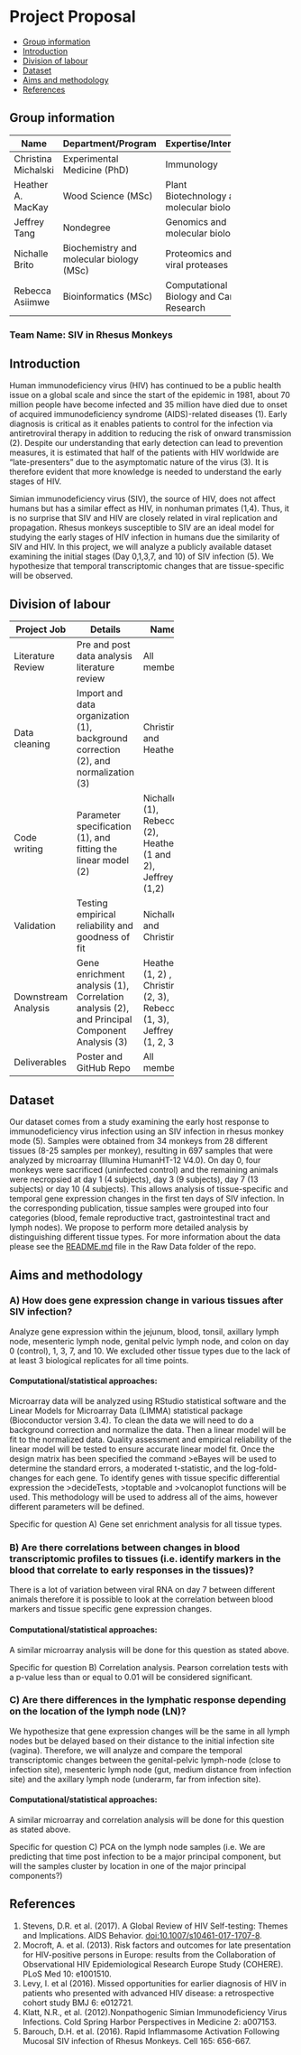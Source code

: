 Project Proposal
================

-   [Group information](#group-information)
-   [Introduction](#introduction)
-   [Division of labour](#division-of-labour)
-   [Dataset](#dataset)
-   [Aims and methodology](#aims-and-methodology)
-   [References](#references)

Group information
------------------

<table style="width:78%;">
<colgroup>
<col width="19%" />
<col width="19%" />
<col width="19%" />
<col width="19%" />
</colgroup>
<thead>
<tr class="header">
<th>Name</th>
<th>Department/Program</th>
<th>Expertise/Interests</th>
<th>GitHub ID</th>
</tr>
</thead>
<tbody>
<tr class="odd">
<td>Christina Michalski</td>
<td>Experimental Medicine (PhD)</td>
<td>Immunology</td>
<td><span class="citation">@ChristinaMi</span></td>
</tr>
<tr class="even">
<td>Heather A. MacKay</td>
<td>Wood Science (MSc)</td>
<td>Plant Biotechnology and molecular biology</td>
<td><span class="citation">@HAMacKay</span></td>
</tr>
<tr class="odd">
<td>Jeffrey Tang</td>
<td>Nondegree</td>
<td>Genomics and molecular biology</td>
<td><span class="citation">@jt1013</span></td>
</tr>
<tr class="even">
<td>Nichalle Brito</td>
<td>Biochemistry and molecular biology (MSc)</td>
<td>Proteomics and viral proteases</td>
<td><span class="citation">@Nichalle</span></td>
</tr>
<tr class="odd">
<td>Rebecca Asiimwe</td>
<td>Bioinformatics (MSc)</td>
<td>Computational Biology and Cancer Research</td>
<td><span class="citation">@rasiimwe</span></td>
</tr>
</tbody>
</table>

### Team Name: SIV in Rhesus Monkeys

Introduction
------------

Human immunodeficiency virus (HIV) has continued to be a public health issue on a global scale and since the start of the epidemic in 1981, about 70 million people have become infected and 35 million have died due to onset of acquired immunodeficiency syndrome (AIDS)-related diseases (1). Early diagnosis is critical as it enables patients to control for the infection via antiretroviral therapy in addition to reducing the risk of onward transmission (2). Despite our understanding that early detection can lead to prevention measures, it is estimated that half of the patients with HIV worldwide are “late-presenters” due to the asymptomatic nature of the virus (3). It is therefore evident that more knowledge is needed to understand the early stages of HIV.

Simian immunodeficiency virus (SIV), the source of HIV, does not affect humans but has a similar effect as HIV, in nonhuman primates (1,4). Thus, it is no surprise that SIV and HIV are closely related in viral replication and propagation. Rhesus monkeys susceptible to SIV are an ideal model for studying the early stages of HIV infection in humans due the similarity of SIV and HIV. In this project, we will analyze a publicly available dataset examining the initial stages (Day 0,1,3,7, and 10) of SIV infection (5). We hypothesize that temporal transcriptomic changes that are tissue-specific will be observed.

Division of labour
------------------

<table style="width:58%;">
<colgroup>
<col width="19%" />
<col width="19%" />
<col width="19%" />
</colgroup>
<thead>
<tr class="header">
<th>Project Job</th>
<th>Details</th>
<th>Name</th>
</tr>
</thead>
<tbody>
<tr class="odd">
<td>Literature Review</td>
<td>Pre and post data analysis literature review</td>
<td>All members</td>
</tr>
<tr class="even">
<td>Data cleaning</td>
<td> Import and data organization (1), background correction (2), and normalization (3)</td>
<td>Christina and Heather</td>
</tr>
<tr class="odd">
<td>Code writing</td>
<td> Parameter specification (1), and fitting the linear model (2)</td>
<td>Nichalle (1), Rebecca (2), Heather (1 and 2), Jeffrey (1,2)</td>
</tr>
<tr class="even">
<td>Validation</td>
<td>Testing empirical reliability and goodness of fit</td>
<td>Nichalle and Christina</td>
</tr>
<tr class="odd">
<td>Downstream Analysis</td>
<td>Gene enrichment analysis (1), Correlation analysis (2), and Principal Component Analysis (3) </td>
<td>Heather (1, 2) , Christina (2, 3), Rebecca (1, 3), Jeffrey (1, 2, 3)</td>
</tr>
<tr class="even">
<td>Deliverables</td>
<td>Poster and GitHub Repo</td>
<td>All members</td>
</tr>
</tbody>
</table>

Dataset
-------

Our dataset comes from a study examining the early host response to immunodeficiency virus infection using an SIV infection in rhesus monkey mode (5). Samples were obtained from 34 monkeys from 28 different tissues (8-25 samples per monkey), resulting in 697 samples that were analyzed by microarray (Illumina HumanHT-12 V4.0). On day 0, four monkeys were sacrificed (uninfected control) and the remaining animals were necropsied at day 1 (4 subjects), day 3 (9 subjects), day 7 (13 subjects) or day 10 (4 subjects). This allows analysis of tissue-specific and temporal gene expression changes in the first ten days of SIV infection. In the corresponding publication, tissue samples were grouped into four categories (blood, female reproductive tract, gastrointestinal tract and lymph nodes). We propose to perform more detailed analysis by distinguishing different tissue types. For more information about the data please see the [README.md](https://github.com/rasiimwe/Statistics-for-High-Dimensional-Biology---Project/tree/master/Data/Raw%20Data) file in the Raw Data folder of the repo. 

Aims and methodology
-------
### A) How does gene expression change in various tissues after SIV infection?

Analyze gene expression within the jejunum, blood, tonsil, axillary lymph node, mesenteric lymph node, genital pelvic lymph node, and colon on day 0 (control), 1, 3, 7, and 10. We excluded other tissue types due to the lack of at least 3 biological replicates for all time points.

#### Computational/statistical approaches:

Microarray data will be analyzed using RStudio statistical software and the Linear Models for Microarray Data (LIMMA) statistical package (Bioconductor version 3.4). To clean the data we will need to do a background correction and normalize the data. Then a linear model will be fit to the normalized data. Quality assessment and empirical reliability of the linear model will be tested to ensure accurate linear model fit. Once the design matrix has been specified the command &gt;eBayes will be used to determine the standard errors, a moderated t-statistic, and the log-fold-changes for each gene. To identify genes with tissue specific differential expression the &gt;decideTests, &gt;toptable and &gt;volcanoplot functions will be used. This methodology will be used to address all of the aims, however different parameters will be defined.

Specific for question A) Gene set enrichment analysis for all tissue types.

### B) Are there correlations between changes in blood transcriptomic profiles to tissues (i.e. identify markers in the blood that correlate to early responses in the tissues)?

There is a lot of variation between viral RNA on day 7 between different animals therefore it is possible to look at the correlation between blood markers and tissue specific gene expression changes.

#### Computational/statistical approaches:

A similar microarray analysis will be done for this question as stated above.

Specific for question B) Correlation analysis. Pearson correlation tests with a p-value less than or equal to 0.01 will be considered significant.

### C) Are there differences in the lymphatic response depending on the location of the lymph node (LN)?

We hypothesize that gene expression changes will be the same in all lymph nodes but be delayed based on their distance to the initial infection site (vagina). Therefore, we will analyze and compare the temporal transcriptomic changes between the genital-pelvic lymph-node (close to infection site), mesenteric lymph node (gut, medium distance from infection site) and the axillary lymph node (underarm, far from infection site).

#### Computational/statistical approaches:

A similar microarray and correlation analysis will be done for this question as stated above.

Specific for question C) PCA on the lymph node samples (i.e. We are predicting that time post infection to be a major principal component, but will the samples cluster by location in one of the major principal components?)

References
----------

1.  Stevens, D.R. et al. (2017). A Global Review of HIV Self-testing: Themes and Implications. AIDS Behavior. <doi:10.1007/s10461-017-1707-8>.
2.  Mocroft, A. et al. (2013). Risk factors and outcomes for late presentation for HIV-positive persons in Europe: results from the Collaboration of Observational HIV Epidemiological Research Europe Study (COHERE). PLoS Med 10: e1001510.
3.  Levy, I. et al (2016). Missed opportunities for earlier diagnosis of HIV in patients who presented with advanced HIV disease: a retrospective cohort study BMJ 6: e012721.
4.  Klatt, N.R., et al. (2012).Nonpathogenic Simian Immunodeficiency Virus Infections. Cold Spring Harbor Perspectives in Medicine 2: a007153.
5.  Barouch, D.H. et al. (2016). Rapid Inflammasome Activation Following Mucosal SIV infection of Rhesus Monkeys. Cell 165: 656-667.
